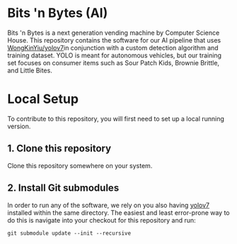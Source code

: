 # Bits 'n Bytes (AI)
Bits 'n Bytes is a next generation vending machine by Computer Science House. This repository contains the software for our AI pipeline that uses [WongKinYiu/yolov7](https://github.com/WongKinYiu/yolov7)in conjunction with a custom detection algorithm and training dataset. YOLO is meant for autonomous vehicles, but our training set focuses on consumer items such as Sour Patch Kids, Brownie Brittle, and Little Bites.
# Local Setup
To contribute to this repository, you will first need to set up a local running version.
## 1. Clone this repository
Clone this repository somewhere on your system.
## 2. Install Git submodules
In order to run any of the software, we rely on you also having [yolov7](https://github.com/WongKinYiu/yolov7) installed within the same directory. The easiest and least error-prone way to do this is navigate into your checkout for this repository and run:
```
git submodule update --init --recursive
```
